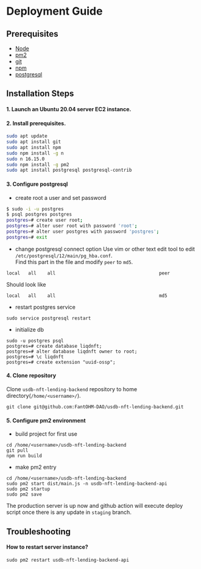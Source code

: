 # Deployment Guide

## Prerequisites
* [Node](https://nodejs.org/)
* [pm2](https://pm2.keymetrics.io/)
* [git](https://git-scm.com/)
* [npm](https://www.npmjs.com/)
* [postgresql](https://www.postgresql.org/)

## Installation Steps
#### 1. Launch an Ubuntu 20.04 server EC2 instance.
#### 2. Install prerequisites.
```bash
sudo apt update
sudo apt install git
sudo apt install npm
sudo npm install -g n
sudo n 16.15.0
sudo npm install -g pm2
sudo apt install postgresql postgresql-contrib
```
#### 3. Configure postgresql
* create root a user and set password
```bash
$ sudo -i -u postgres
$ psql postgres postgres
postgres=# create user root;
postgres=# alter user root with password 'root';
postgres=# alter user postgres with password 'postgres';
postgres=# exit
```
* change postgresql connect option
Use vim or other text edit tool to edit `/etc/postgresql/12/main/pg_hba.conf`.<br>
Find this part in the file and modify `peer` to `md5`.
```
local   all    all                                      peer
```
Should look like
```
local   all    all                                      md5
```
* restart postgres service
```
sudo service postgresql restart
```
* initialize db
```
sudo -u postgres psql
postgres=# create database liqdnft;
postgres=# alter database liqdnft owner to root;
postgres=# \c liqdnft
postgres=# create extension "uuid-ossp";
```

#### 4. Clone repository
Clone `usdb-nft-lending-backend` repository to home directory(`/home/<username>/`).
```
git clone git@github.com:FantOHM-DAO/usdb-nft-lending-backend.git
```

#### 5. Configure pm2 environment
* build project for first use
```
cd /home/<username>/usdb-nft-lending-backend
git pull
npm run build
```
* make pm2 entry
```
cd /home/<username>/usdb-nft-lending-backend
sudo pm2 start dist/main.js -n usdb-nft-lending-backend-api
sudo pm2 startup
sudo pm2 save
```

The production server is up now and github action will execute deploy script once there is any update in `staging` branch.

## Troubleshooting
#### How to restart server instance?
```
sudo pm2 restart usdb-nft-lending-backend-api
```

